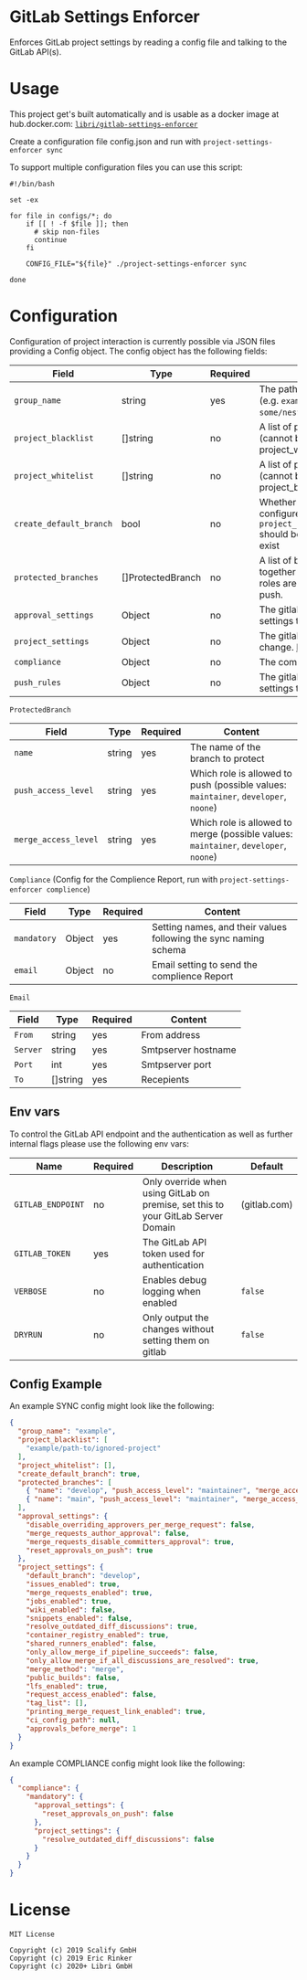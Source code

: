 # GitLab Settings Enforcer

Enforces GitLab project settings by reading a config file and talking to
the GitLab API(s).

# Usage

This project get's built automatically and is usable as a docker image at hub.docker.com: [`libri/gitlab-settings-enforcer`](https://hub.docker.com/r/libri/gitlab-settings-enforcer)

Create a configuration file config.json and run with `project-settings-enforcer sync`

To support multiple configuration files you can use this script:

```shell script
#!/bin/bash

set -ex

for file in configs/*; do
    if [[ ! -f $file ]]; then
      # skip non-files
      continue
    fi

    CONFIG_FILE="${file}" ./project-settings-enforcer sync

done
```

# Configuration

Configuration of project interaction is currently possible via JSON files
providing a Config object. The config object has the following fields:


| Field                   | Type              | Required | Content                                                                                                          | Default |
|-------------------------|-------------------|----------|------------------------------------------------------------------------------------------------------------------|---------|
| `group_name`            | string            | yes      | The path of the root group<BR>(e.g. `example` or `some/nested/example`)                                          |         |
| `project_blacklist`     | []string          | no       | A list of projects to blacklist<BR>(cannot be set when project_whitelist is used)                                | []      |
| `project_whitelist`     | []string          | no       | A list of projects to whitelist<BR>(cannot be set when project_blacklist is used)                                | []      |
| `create_default_branch` | bool              | no       | Whether the default branch configured in `project_settings.default_branch` should be created if it doesn't exist |         |
| `protected_branches`    | []ProtectedBranch | no       | A list of branches to protect, together with the infos which roles are allowed to merge or push.                 |         |
| `approval_settings`     | Object            | no       | The gitlab project approval settings to change. [Possible keys](https://docs.gitlab.com/ee/api/merge_request_approvals.html#change-configuration) |         |
| `project_settings`      | Object            | no       | The gitlab project settings to change. [Possible keys](https://docs.gitlab.com/ce/api/projects.html#edit-project) |         |
| `compliance`            | Object            | no       | The compliance configuration.                                                                                    |         |
| `push_rules`            | Object            | no       | The gitlab project push rules settings to change. [Possible keys](https://docs.gitlab.com/ee/api/projects.html#edit-project-push-rule) |         |                                                                                 |         |

`ProtectedBranch` 

| Field                | Type   | Required | Content                                                                              |
|----------------------|--------|----------|--------------------------------------------------------------------------------------|
| `name`               | string | yes      | The name of the branch to protect                                                    |
| `push_access_level`  | string | yes      | Which role is allowed to push (possible values: `maintainer`, `developer`, `noone`)  |
| `merge_access_level` | string | yes      | Which role is allowed to merge (possible values: `maintainer`, `developer`, `noone`) |

`Compliance` (Config for the Complience Report, run with `project-settings-enforcer complience`)

| Field                | Type   | Required | Content                                                                              |
|----------------------|--------|----------|--------------------------------------------------------------------------------------|
| `mandatory`          | Object | yes      | Setting names, and their values following the sync naming schema                     |
| `email`              | Object | no       | Email setting to send the complience Report                                                  |

`Email`

| Field                | Type     | Required | Content                                                                              |
|----------------------|----------|----------|--------------------------------------------------------------------------------------|
| `From`               | string   | yes      | From address                                                                         |
| `Server`             | string   | yes      | Smtpserver hostname                                                                  |
| `Port`               | int      | yes      | Smtpserver port                                                                      |
| `To`                 | []string | yes      | Recepients                                                                           |


## Env vars

To control the GitLab API endpoint and the authentication as well as further
internal flags please use the following env vars:

| Name              | Required | Description                                                                       | Default      |
|-------------------|----------|-----------------------------------------------------------------------------------|--------------|
| `GITLAB_ENDPOINT` | no       | Only override when using GitLab on premise, set this to your GitLab Server Domain | (gitlab.com) |
| `GITLAB_TOKEN`    | yes      | The GitLab API token used for authentication                                      |              |
| `VERBOSE`         | no       | Enables debug logging when enabled                                                | `false`      |
| `DRYRUN`          | no       | Only output the changes without setting them on gitlab                            | `false`      |

## Config Example

An example SYNC config might look like the following:

```json
{
  "group_name": "example",
  "project_blacklist": [
    "example/path-to/ignored-project"
  ],
  "project_whitelist": [],
  "create_default_branch": true,
  "protected_branches": [
    { "name": "develop", "push_access_level": "maintainer", "merge_access_level": "developer"},
    { "name": "main", "push_access_level": "maintainer", "merge_access_level": "developer"}
  ],
  "approval_settings": {
    "disable_overriding_approvers_per_merge_request": false,
    "merge_requests_author_approval": false,
    "merge_requests_disable_committers_approval": true,
    "reset_approvals_on_push": true
  },
  "project_settings": {
    "default_branch": "develop",
    "issues_enabled": true,
    "merge_requests_enabled": true,
    "jobs_enabled": true,
    "wiki_enabled": false,
    "snippets_enabled": false,
    "resolve_outdated_diff_discussions": true,
    "container_registry_enabled": true,
    "shared_runners_enabled": false,
    "only_allow_merge_if_pipeline_succeeds": false,
    "only_allow_merge_if_all_discussions_are_resolved": true,
    "merge_method": "merge",
    "public_builds": false,
    "lfs_enabled": true,
    "request_access_enabled": false,
    "tag_list": [],
    "printing_merge_request_link_enabled": true,
    "ci_config_path": null,
    "approvals_before_merge": 1
  }
}
```

An example COMPLIANCE config might look like the following:

```json
{
  "compliance": {
    "mandatory": {
      "approval_settings": {
        "reset_approvals_on_push": false
      },
      "project_settings": {
        "resolve_outdated_diff_discussions": false
      }
    }
  }
}
```

# License

    MIT License
    
    Copyright (c) 2019 Scalify GmbH
    Copyright (c) 2019 Eric Rinker
    Copyright (c) 2020+ Libri GmbH
